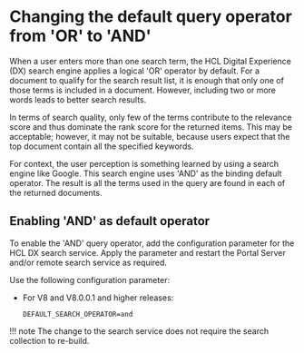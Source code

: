 # Changing the default query operator from 'OR' to 'AND'

When a user enters more than one search term, the HCL Digital Experience (DX) search engine applies a logical 'OR' operator by default. For a document to qualify for the search result list, it is enough that only one of those terms is included in a document. However, including two or more words leads to better search results.

In terms of search quality, only few of the terms contribute to the relevance score and thus dominate the rank score for the returned items. This may be acceptable; however, it may not be suitable, because users expect that the top document contain all the specified keywords.

For context, the user perception is something learned by using a search engine like Google. This search engine uses 'AND' as the binding default operator. The result is all the terms used in the query are found in each of the returned documents.

## Enabling 'AND' as default operator

To enable the 'AND' query operator, add the configuration parameter for the HCL DX search service. Apply the parameter and restart the Portal Server and/or remote search service as required.

Use the following configuration parameter:

- For V8 and V8.0.0.1 and higher releases:

    `DEFAULT_SEARCH_OPERATOR=and`

!!! note
    The change to the search service does not require the search collection to re-build. 